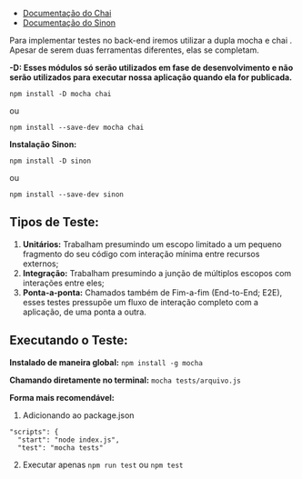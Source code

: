  - [Documentação do Chai](https://www.chaijs.com/api/bdd/)
 - [Documentação do Sinon](https://sinonjs.org)

Para implementar testes no back-end iremos utilizar a dupla mocha e chai . Apesar de serem duas ferramentas diferentes, elas se completam.

**-D: Esses módulos só serão utilizados em fase de desenvolvimento e não serão utilizados para executar nossa aplicação quando ela for publicada.**
```
npm install -D mocha chai
```
ou
```
npm install --save-dev mocha chai
```

**Instalação Sinon:**
```
npm install -D sinon
```
ou
```
npm install --save-dev sinon
```

## Tipos de Teste:

1. **Unitários:** Trabalham presumindo um escopo limitado a um pequeno fragmento do seu código com interação mínima entre recursos externos;
2. **Integração:** Trabalham presumindo a junção de múltiplos escopos com interações entre eles;
3. **Ponta-a-ponta:** Chamados também de Fim-a-fim (End-to-End; E2E), esses testes pressupõe um fluxo de interação completo com a aplicação, de uma ponta a outra.

## Executando o Teste:

**Instalado de maneira global:** `npm install -g mocha`

**Chamando diretamente no terminal:** `mocha tests/arquivo.js`

**Forma mais recomendável:**
1. Adicionando ao package.json
```
"scripts": {
  "start": "node index.js",
  "test": "mocha tests"
```
2. Executar apenas `npm run test` ou `npm test`
